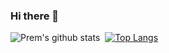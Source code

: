 ### Hi there 👋
![Prem's github stats](https://github-readme-stats.vercel.app/api?username=ch-premchand&show_icons=true&theme=dark)&nbsp;
[![Top Langs](https://github-readme-stats.vercel.app/api/top-langs/?username=ch-premchand&layout=compact&theme=dark)](https://github.com/anuraghazra/github-readme-stats)



<!--
**ch-premchand/ch-premchand** is a ✨ _special_ ✨ repository because its `README.md` (this file) appears on your GitHub profile.

Here are some ideas to get you started:

- 🔭 I’m currently working on ...
- 🌱 I’m currently learning ...
- 👯 I’m looking to collaborate on ...
- 🤔 I’m looking for help with ...
- 💬 Ask me about ...
- 📫 How to reach me: ...
- 😄 Pronouns: ...
- ⚡ Fun fact: ...
-->
